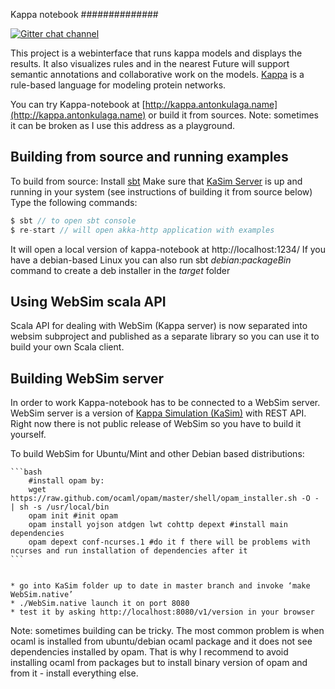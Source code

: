 Kappa notebook
##############

[![Gitter chat channel](https://badges.gitter.im/Join%20Chat.svg)](https://gitter.im/denigma/denigma-libs?utm_source=badge&utm_medium=badge&utm_campaign=pr-badge)

This project is a webinterface that runs kappa models and displays the results.
It also visualizes rules and in the nearest Future will support semantic annotations and collaborative work on the models.
[Kappa](http://dev.executableknowledge.org/) is a rule-based language for modeling protein networks.

You can try Kappa-notebook at [http://kappa.antonkulaga.name](http://kappa.antonkulaga.name) or build it from sources. 
Note: sometimes it can be broken as I use this address as a playground.

Building from source and running examples
-----------------------------------------

To build from source:
Install [sbt](http://www.scala-sbt.org/)
Make sure that [KaSim Server](https://github.com/Kappa-Dev/KaSim) is up and running in your system (see instructions of building it from source below)
Type the following commands:
```scala
$ sbt // to open sbt console
$ re-start // will open akka-http application with examples
```
It will open a local version of kappa-notebook at http://localhost:1234/ 
If you have a debian-based Linux you can also run sbt _debian:packageBin_ command to create a deb installer in the _target_ folder

Using WebSim scala API
----------------------

Scala API for dealing with WebSim (Kappa server) is now separated into websim subproject and published as a separate library so you can use it to build your own Scala client.

Building WebSim server
----------------------

In order to work Kappa-notebook has to be connected to a WebSim server. 
WebSim server is a version of [Kappa Simulation (KaSim)](https://github.com/Kappa-Dev/KaSim) with REST API.
Right now there is not public release of WebSim so you have to build it yourself.

To build WebSim for Ubuntu/Mint and other Debian based distributions:

    ```bash
        #install opam by:
        wget https://raw.github.com/ocaml/opam/master/shell/opam_installer.sh -O - | sh -s /usr/local/bin
        opam init #init opam
        opam install yojson atdgen lwt cohttp depext #install main dependencies
        opam depext conf-ncurses.1 #do it f there will be problems with ncurses and run installation of dependencies after it
    ```


    * go into KaSim folder up to date in master branch and invoke ‘make WebSim.native’
    * ./WebSim.native launch it on port 8080
    * test it by asking http://localhost:8080/v1/version in your browser
    
Note: sometimes building can be tricky. The most common problem is when ocaml is installed from ubuntu/debian ocaml package and it does not see dependencies installed by opam.
That is why I recommend to avoid installing ocaml from packages but to install binary version of opam and from it - install everything else.